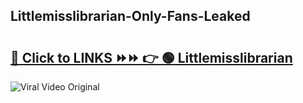
 ## Littlemisslibrarian-Only-Fans-Leaked

# <h2><a href="https://clipsfans.com/Littlemisslibrarian&ref=git">🔗 Click to LINKS ⏩⏩ 👉 🟢 Littlemisslibrarian </a></h2>

<a href="https://clipsfans.com/Littlemisslibrarian&ref=git" rel="nofollow" data-target="animated-image.originalLink"><img src="https://i.ibb.co.com/xMMVF88/686577567.gif" alt="Viral Video Original" style="max-width: 100%; display: inline-block;" data-target="animated-image.originalImage"></a>
